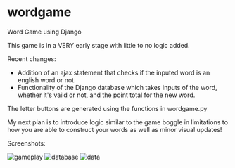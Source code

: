 # wordgame
Word Game using Django

This game is in a VERY early stage with little to no logic added.

Recent changes:

- Addition of an ajax statement that checks if the inputed word is an english word or not.
- Functionality of the Django database which takes inputs of the word, whether it's vaild or not, and the point total for the new word.

The letter buttons are generated using the functions in wordgame.py

My next plan is to introduce logic similar to the game boggle in limitations to how you are able to construct your words as well as minor visual updates!


Screenshots:

![gameplay](https://i.imgur.com/QwNQ9K9.png)
![database](https://i.imgur.com/W8PHcjV.png)
![data](https://i.imgur.com/Qe5dmaJ.png)
